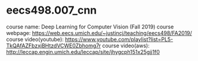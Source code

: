 # eecs498.007_cnn

course name: Deep Learning for Computer Vision (Fall 2019)
course webpage: https://web.eecs.umich.edu/~justincj/teaching/eecs498/FA2019/
course video(youtube): https://www.youtube.com/playlist?list=PL5-TkQAfAZFbzxjBHtzdVCWE0Zbhomg7r
course video(aws): http://leccap.engin.umich.edu/leccap/site/jhygcph151x25gjj1f0
